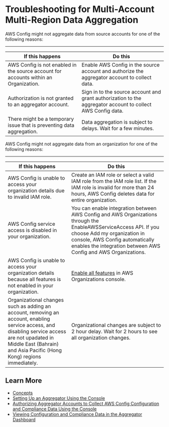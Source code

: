 # Troubleshooting for Multi\-Account Multi\-Region Data Aggregation<a name="aggregate-data-troubleshooting"></a>

AWS Config might not aggregate data from source accounts for one of the following reasons:


****  

| If this happens | Do this | 
| --- | --- | 
| AWS Config is not enabled in the source account for accounts within an Organization\. | Enable AWS Config in the source account and authorize the aggregator account to collect data\. | 
| Authorization is not granted to an aggregator account\. | Sign in to the source account and grant authorization to the aggregator account to collect AWS Config data\. | 
| There might be a temporary issue that is preventing data aggregation\. | Data aggregation is subject to delays\. Wait for a few minutes\. | 

AWS Config might not aggregate data from an organization for one of the following reasons:


****  

| If this happens | Do this | 
| --- | --- | 
| AWS Config is unable to access your organization details due to invalid IAM role\. | Create an IAM role or select a valid IAM role from the IAM role list\. If the IAM role is invalid for more than 24 hours, AWS Config deletes data for entire organization\.  | 
| AWS Config service access is disabled in your organization\. | You can enable integration between AWS Config and AWS Organizations through the EnableAWSServiceAccess API\. If you choose Add my organization in console, AWS Config automatically enables the integration between AWS Config and AWS Organizations\. | 
| AWS Config is unable to access your organization details because all features is not enabled in your organization\. | [Enable all features](https://docs.aws.amazon.com/organizations/latest/userguide/orgs_manage_org_support-all-features.html) in AWS Organizations console\. | 
| Organizational changes such as adding an account, removing an account, enabling service access, and disabling service access are not upadated in Middle East \(Bahrain\) and Asia Pacific \(Hong Kong\) regions immediately\. | Organizational changes are subject to 2 hour delay\. Wait for 2 hours to see all organization changes\. | 

## Learn More<a name="learn-more-setup-console"></a>
+ [Concepts](config-concepts.md)
+ [Setting Up an Aggregator Using the Console](setup-aggregator-console.md)
+ [Authorizing Aggregator Accounts to Collect AWS Config Configuration and Compliance Data Using the Console](authorize-aggregator-account-console.md)
+ [Viewing Configuration and Compliance Data in the Aggregator Dashboard](viewing-the-aggregate-dashboard.md)